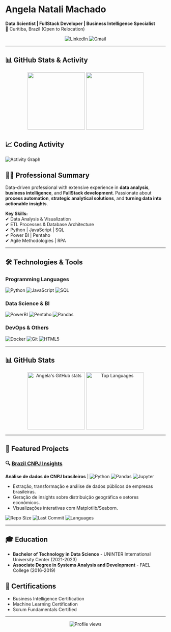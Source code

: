 # Angela Natali Machado

**Data Scientist | FullStack Developer | Business Intelligence Specialist**  
📍 Curitiba, Brazil (Open to Relocation)  

<div align="center">
  <a href="https://linkedin.com/in/angela-nmachado" target="_blank">
    <img src="https://img.shields.io/badge/LinkedIn-0077B5?style=for-the-badge&logo=linkedin&logoColor=white" alt="LinkedIn">
  </a>

  <a href="mailto:angela.machado02022@gmail.com">
    <img src="https://img.shields.io/badge/Gmail-D44638?style=for-the-badge&logo=gmail&logoColor=white" alt="Gmail">
  </a>
</div>

---
## 📊 GitHub Stats & Activity

<div align="center">
  <img height="180em" src="https://github-readme-stats.vercel.app/api?username=AngelaMachado90&show_icons=true&theme=dracula&count_private=true" />
  <img height="180em" src="https://github-readme-stats.vercel.app/api/top-langs/?username=AngelaMachado90&layout=compact&theme=dracula" />
</div>

## 📈 Coding Activity
![Activity Graph](https://github-readme-activity-graph.vercel.app/graph?username=AngelaMachado90&theme=dracula&hide_border=true&area=true)
## 👩‍💻 Professional Summary  
Data-driven professional with extensive experience in **data analysis**, **business intelligence**, and **FullStack development**. Passionate about **process automation**, **strategic analytical solutions**, and **turning data into actionable insights**.  

**Key Skills:**  
✔ Data Analysis & Visualization  
✔ ETL Processes & Database Architecture  
✔ Python | JavaScript | SQL  
✔ Power BI | Pentaho  
✔ Agile Methodologies | RPA  

---

## 🛠️ Technologies & Tools  

### Programming Languages  
![Python](https://img.shields.io/badge/Python-3776AB?style=flat&logo=python&logoColor=white)
![JavaScript](https://img.shields.io/badge/JavaScript-F7DF1E?style=flat&logo=javascript&logoColor=black)
![SQL](https://img.shields.io/badge/SQL-4479A1?style=flat&logo=postgresql&logoColor=white)

### Data Science & BI  
![PowerBI](https://img.shields.io/badge/Power_BI-F2C811?style=flat&logo=powerbi&logoColor=black)
![Pentaho](https://img.shields.io/badge/Pentaho-FF6D70?style=flat&logoColor=white)
![Pandas](https://img.shields.io/badge/Pandas-150458?style=flat&logo=pandas&logoColor=white)

### DevOps & Others  
![Docker](https://img.shields.io/badge/Docker-2496ED?style=flat&logo=docker&logoColor=white)
![Git](https://img.shields.io/badge/Git-F05032?style=flat&logo=git&logoColor=white)
![HTML5](https://img.shields.io/badge/HTML5-E34F26?style=flat&logo=html5&logoColor=white)

---

## 📊 GitHub Stats  

<div align="center">
  <img height="180em" src="https://github-readme-stats.vercel.app/api?username=AngelaMachado90&show_icons=true&theme=dracula&count_private=true" alt="Angela's GitHub stats" />
  <img height="180em" src="https://github-readme-stats.vercel.app/api/top-langs/?username=AngelaMachado90&layout=compact&theme=dracula" alt="Top Languages" />
</div>

---

## 📌 Featured Projects  

### 🔍 [Brazil CNPJ Insights](https://github.com/AngelaMachado90/brazil-cnpj-insights)
**Análise de dados de CNPJ brasileiros** | ![Python](https://img.shields.io/badge/-Python-3776AB?logo=python) ![Pandas](https://img.shields.io/badge/-Pandas-150458?logo=pandas) ![Jupyter](https://img.shields.io/badge/-Jupyter-F37626?logo=jupyter)  
- Extração, transformação e análise de dados públicos de empresas brasileiras.  
- Geração de insights sobre distribuição geográfica e setores econômicos.  
- Visualizações interativas com Matplotlib/Seaborn.  

![Repo Size](https://img.shields.io/github/repo-size/AngelaMachado90/brazil-cnpj-insights) 
![Last Commit](https://img.shields.io/github/last-commit/AngelaMachado90/brazil-cnpj-insights)
![Languages](https://img.shields.io/github/languages/top/AngelaMachado90/brazil-cnpj-insights)

---

## 🎓 Education  
- **Bachelor of Technology in Data Science** - UNINTER International University Center (2021-2023)  
- **Associate Degree in Systems Analysis and Development** - FAEL College (2016-2019)  

## 📜 Certifications  
- Business Intelligence Certification  
- Machine Learning Certification  
- Scrum Fundamentals Certified  

---

<div align="center">
  <img src="https://komarev.com/ghpvc/?username=AngelaMachado90&color=blueviolet" alt="Profile views" />
</div>
